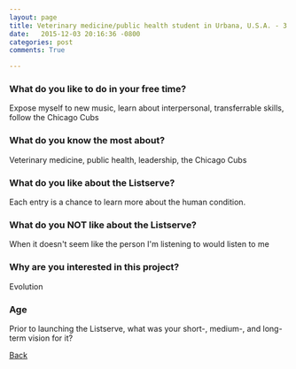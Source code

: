 ```yaml
---
layout: page
title: Veterinary medicine/public health student in Urbana, U.S.A. - 3
date:   2015-12-03 20:16:36 -0800
categories: post
comments: True

---
```


### What do you like to do in your free time?
<p>Expose myself to new music, learn about interpersonal, transferrable skills, follow the Chicago Cubs</p>

### What do you know the most about?
<p>Veterinary medicine, public health, leadership, the Chicago Cubs</p>

### What do you like about the Listserve?
<p>Each entry is a chance to learn more about the human condition.</p>

### What do you NOT like about the Listserve?
<p>When it doesn't seem like the person I'm listening to would listen to me</p>

### Why are you interested in this project?
<p>Evolution</p>

### Age
<p>Prior to launching the Listserve, what was your short-, medium-, and long-term vision for it?</p>

[Back][1]

[1]: /home/responders/all